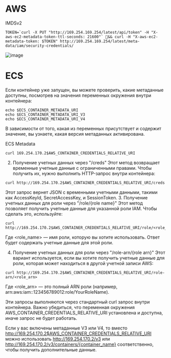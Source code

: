 # AWS

IMDSv2
```
TOKEN=`curl -X PUT "http://169.254.169.254/latest/api/token" -H "X-aws-ec2-metadata-token-ttl-seconds: 21600"` && curl -H "X-aws-ec2-metadata-token: $TOKEN" http://169.254.169.254/latest/meta-data/iam/security-credentials/
```
![image](https://github.com/user-attachments/assets/17f3b35d-66cf-46a6-90f2-d956b5071396)

# ECS
Если контейнер уже запущен, вы можете проверить, какие метаданные доступны, посмотрев на значения переменных окружения внутри контейнера:
```
echo $ECS_CONTAINER_METADATA_URI
echo $ECS_CONTAINER_METADATA_URI_V3
echo $ECS_CONTAINER_METADATA_URI_V4
```
В зависимости от того, какая из переменных присутствует и содержит значение, вы узнаете, какая версия метаданных активирована.

ECS Metadata
```
curl 169.254.170.2$AWS_CONTAINER_CREDENTIALS_RELATIVE_URI
```
2. Получение учетных данных через "/creds"
Этот метод возвращает временные учетные данные с ограниченными правами. Чтобы получить их, нужно выполнить HTTP-запрос внутри контейнера:
```
curl http://169.254.170.2$AWS_CONTAINER_CREDENTIALS_RELATIVE_URI/creds
```
Этот запрос вернет JSON с временными учетными данными, такими как AccessKeyId, SecretAccessKey, и SessionToken.
3. Получение учетных данных для роли через "/role/{role name}"
Этот метод позволяет получить учетные данные для указанной роли IAM. Чтобы сделать это, используйте:

```
curl http://169.254.170.2$AWS_CONTAINER_CREDENTIALS_RELATIVE_URI/role/<role_name>
```
Где <role_name> — имя роли, которую вы хотите использовать. Ответ будет содержать учетные данные для этой роли.

4. Получение учетных данных для роли через "/role-arn/{role arn}"
Этот вариант используется, если вы хотите получить учетные данные для роли, которая может находиться в другой учетной записи AWS:
```
curl http://169.254.170.2$AWS_CONTAINER_CREDENTIALS_RELATIVE_URI/role-arn/<role_arn>
```
Где <role_arn> — это полный ARN роли (например, arn:aws:iam::123456789012:role/YourRoleName).

Эти запросы выполняются через стандартный curl запрос внутри контейнера. Важно убедиться, что переменная окружения AWS_CONTAINER_CREDENTIALS_RELATIVE_URI установлена и доступна, иначе запрос не будет работать.

Если у вас включены метаданные V3 или V4, то вместо http://169.254.170.2$AWS_CONTAINER_CREDENTIALS_RELATIVE_URI можно использовать http://169.254.170.2/v3 или http://169.254.170.2/v3/containers/{container_name} соответственно, чтобы получить дополнительные данные.
